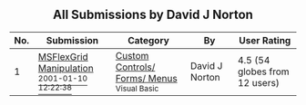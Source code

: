 ﻿<div align="center">

## All Submissions by David J Norton

</div>

No.  | Submission | Category | By   | User Rating
---- | ---------- | -------- | ---- | -----------
1 | [MSFlexGrid Manipulation<br /><sup>2001-01-10 12:22:38</sup>](https://github.com/Planet-Source-Code/david-j-norton-msflexgrid-manipulation__1-14315) | [Custom Controls/ Forms/  Menus<br /><sup>Visual Basic</sup>](../ByCategory/custom-controls-forms-menus__1-4.md) | David J Norton | 4.5 (54 globes from 12 users)
